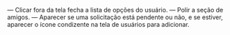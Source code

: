 — Clicar fora da tela fecha a lista de opções do usuário.
— Polir a seção de amigos.
— Aparecer se uma solicitação está pendente ou não, e se estiver, aparecer o ícone condizente na tela de usuários para adicionar.